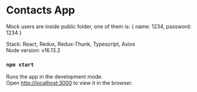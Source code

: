 # Contacts App

Mock users are inside public folder, one of them is: {
    name: 1234,
    password: 1234
}

Stack: React, Redux, Redux-Thunk, Typescript, Axios\
Node version: v16.13.2

### `npm start`

Runs the app in the development mode.\
Open [http://localhost:3000](http://localhost:3000) to view it in the browser.